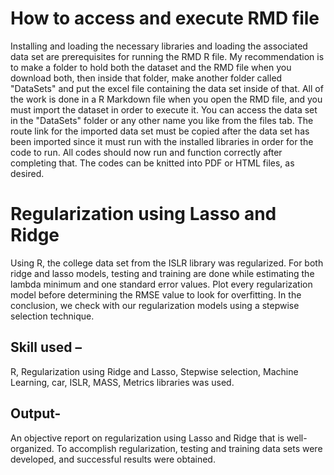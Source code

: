 # How to access and execute RMD file

Installing and loading the necessary libraries and loading the associated data set are prerequisites for running the RMD R file. My recommendation is to make a folder to hold both the dataset and the RMD file when you download both, then inside that folder, make another folder called "DataSets" and put the excel file containing the data set inside of that. All of the work is done in a R Markdown file when you open the RMD file, and you must import the dataset in order to execute it. You can access the data set in the "DataSets" folder or any other name you like from the files tab. The route link for the imported data set must be copied after the data set has been imported since it must run with the installed libraries in order for the code to run. All codes should now run and function correctly after completing that. The codes can be knitted into PDF or HTML files, as desired.

# Regularization using Lasso and Ridge

Using R, the college data set from the ISLR library was regularized. For both ridge and lasso models, testing and training are done while estimating the lambda minimum and one standard error values. Plot every regularization model before determining the RMSE value to look for overfitting. In the conclusion, we check with our regularization models using a stepwise selection technique.

## Skill used – 

R, Regularization using Ridge and Lasso, Stepwise selection, Machine Learning, car, ISLR, MASS, Metrics libraries was used.    

## Output-

An objective report on regularization using Lasso and Ridge that is well-organized. To accomplish regularization, testing and training data sets were developed, and successful results were obtained.
